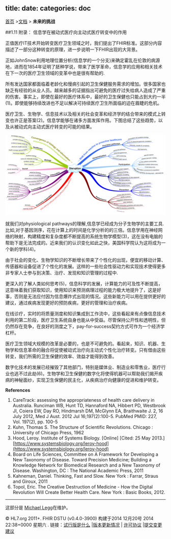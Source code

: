 title: 
date: 
categories: doc
---		

  [首页](../home/index.html) >[文档](documentation.html) > **未来的挑战**	


##1.11	附录： 信息学在被动式医疗向主动式医疗转变中的作用 

正值医疗IT技术开始转变医疗卫生领域之时，我们提出了FHIR标准。这部分内容描述了一部分这种转变的原理，进一步说明一下FHIR出现的大背景。  

正如JohnSnow利用地理位置分析(信息学的一个分支)来确定霍乱在伦敦的病源地，进而在1854年证明了胚种学说，带来了医学革命，信息学的应用和相关技术在下一次的医疗卫生领域的变革中也是很有帮助的.   

所有发达国家都面临着老龄化和慢病引起的卫生保健服务需求的增加。很多国家也缺乏有经验的从业人员。越来越多的证据指出可避免的医疗过失给病人造成了严重的伤害。事实上，即使在最好的医疗体系中，最好的卫生保健也只能占到大约一半(1)。即使能够持续改进也不足以解决可持续医疗卫生所面临的迫在眉睫的危机。   


医疗卫生、生物学、信息技术以及相关的社会变革和经济学的结合带来的模式上转变也许正是答案(2)。信息学能够在诸多方面发挥作用。下图总结了这些趋势，以及从被动式向主动式医疗转变的可能的结果。


![](../material/change.png)

就我们对physiological pathways的理解,信息学已经成为分子生物学的主要工具.比如,对于基因测序，花在计算上的时间是化学分析的的三倍。信息学用在神经网络的映射，构建精度和复杂度都不断提高的系统生物学模型(3)，这在没有电脑的帮助下是无法完成的。近来我们的认识变化如此之快，美国科学院认为这将成为一个新的学科(4)。 	


由于社会的变化、生物学知识的不断增长带来了个性化的出现，便宜的移动计算、传感器和设备促进了个性化的发展。这样的一些社会性驱动力和实现技术使得更多非专家人士参与到决策、治疗、发现和知识管理的过程中. 		


更深入的了解人类如何思考(5)，信息科学的发展，计算能力的可及性不断提高，这意味着我们获取知识，使用知识来预测病理过程的能力极大地提升了，这是好事，否则是无法应付因为信息爆炸式出现的情况。这些新能力可以用在提供更好的建议，通过疾病发现更好的预防疾病，更好的管理和治疗疾病。 

在线诊疗，实时的将质量测度和知识集成到工作流中，这些看起来有点像信息技术利用的第二阶段，医疗卫生系统自身也能从中受益。尽管保持公开性和透明性，但仍然存在竞争，在良好的测度之下，pay-for-success契约方式可作为一个经济学杠杆。

医疗卫生领域大规模的改革是必要的，也是不可避免的。看起来，知识、机器、生物学和信息革命的融合将促使被动式治疗向主动式个性化治疗转变。只有借由这些转变，我们所需的卫生保健的效率、效益才能得到改善。

数字化技术的发展已经摧毁了其他部门，特别是媒体业、制造业和零售业，医疗行业也逃不过此劫(6)。生物学和卫生保健的数字化将使得机器可以帮助我们揭开疾病的神秘面纱，实现卫生保健的民主化，从疾病治疗向健康的促进和维护转变。

**References**

1.  CareTrack: assessing the appropriateness of health care delivery in Australia. Runciman WB, Hunt TD,    Hannaford NA, Hibbert PD, Westbrook JI, Coiera EW, Day RO, Hindmarsh DM, McGlynn EA, Braithwaite J. 2,    16 July 2012, Med J Aust. 2012 Jul 16;197(2):100-5. PubMed PMID: 227, Vol. 197(2), pp. 100-5
2.  Kuhn, Thomas S. The Structure of Scientific Revolutions. Chicago : University of Chicago Press, 1962
3.  Hood, Leroy. Institute of Systems Biology. [Online] [Cited: 25 May 2013.] [https://www.systemsbiology.org/leroy-hood](https://www.systemsbiology.org/leroy-hood)
4.  Board on Life Sciences, Committee on A Framework for Developing a New Taxonomy of Disease. Toward Precision Medicine; Building a Knowledge Network for Biomedical Research and a New Taxonomy of Disease. Washington, DC : The National Academic Press, 2011
5.  Kahneman, Daniel. Thinking, Fast and Slow. New York : Farrar, Straus and Giroux, 2011
6.  Topol, Eric. The Creative Destruction of Medicine - How the Digital Revolution Will Create Better Health Care. New York : Basic Books, 2012.

* * *

这部分是 [Michael Legg](mailto:michael.legg@mlanda.com.au)在维护。	


&copy; HL7.org 2011+. FHIR DSTU (v0.4.0-3900) 构建于2014  12月20号 2014 22:38+0000 星期六 . 
  链接：[试行版是什么](http://hl7.org/implement/standards/fhir/dstu.htmll) |[版本更新情况](http://hl7.org/implement/standards/fhir/history.htmll) | [许可协议](http://hl7.org/implement/standards/fhir/license.htmll) |[提交变更建议](http://gforge.hl7.org/gf/project/fhir/tracker/?action=TrackerItemAdd&tracker_id=677)